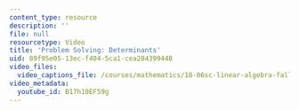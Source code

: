 ```yaml
---
content_type: resource
description: ''
file: null
resourcetype: Video
title: 'Problem Solving: Determinants'
uid: 89f95e05-13ec-f404-5ca1-cea284399448
video_files:
  video_captions_file: /courses/mathematics/18-06sc-linear-algebra-fall-2011/resource-index/problem-solving-determinants/B17h10EF59g.vtt
video_metadata:
  youtube_id: B17h10EF59g
---
```

